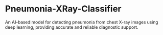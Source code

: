 # Pneumonia-XRay-Classifier
 An AI-based model for detecting pneumonia from chest X-ray images using deep learning, providing accurate and reliable diagnostic support.
